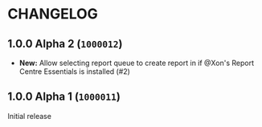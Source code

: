 CHANGELOG
==========================

## 1.0.0 Alpha 2 (`1000012`)

- **New:** Allow selecting report queue to create report in if @Xon's Report Centre Essentials is installed (#2)

## 1.0.0 Alpha 1 (`1000011`)

Initial release